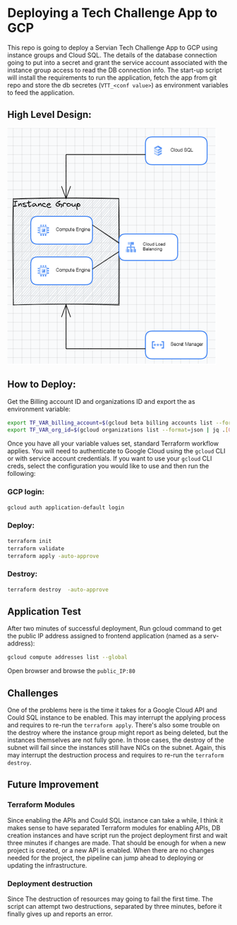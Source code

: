# Deploying a Tech Challenge App to GCP

This repo is going to deploy a Servian Tech Challenge App to GCP using instance groups and Cloud SQL. The details of the database connection going to put into a secret and grant the service account associated with the instance group access to read the DB connection info. The start-up script will install the requirements to run the application, fetch the app from git repo and store the db secretes (`VTT_<conf value>`) as environment variables to feed the application.

## High Level Design:
![topology.png](topology.png)

## How to Deploy:
Get the Billing account ID and organizations ID and export the as environment variable:

```bash
export TF_VAR_billing_account=$(gcloud beta billing accounts list --format=json | jq .[0].name -r | cut -d'/' -f2)
export TF_VAR_org_id=$(gcloud organizations list --format=json | jq .[0].name -r | cut -d'/' -f2)
```

Once you have all your variable values set, standard Terraform workflow applies. You will need to authenticate to Google Cloud using the `gcloud` CLI or with service account credentials. If you want to use your `gcloud` CLI creds, select the configuration you would like to use and then run the following:

### GCP login:

```bash
gcloud auth application-default login
```

### Deploy:
```bash
terraform init
terraform validate
terraform apply -auto-approve
```

### Destroy:
```bash
terraform destroy  -auto-approve
```
## Application Test
After two minutes of successful deployment, Run gcloud command to get the public IP address assigned to frontend application (named as a serv-address):

```bash
gcloud compute addresses list --global
```

Open browser and browse the `public_IP:80`

## Challenges
One of the problems here is the time it takes for a Google Cloud API and Could SQL instance to be enabled. This may interrupt the applying process and requires to re-run the `terraform apply`. There's also some trouble on the destroy where the instance group might report as being deleted, but the instances themselves are not fully gone. In those cases, the destroy of the subnet will fail since the instances still have NICs on the subnet. Again, this may interrupt the destruction process and requires to re-run the `terraform destroy`.

## Future Improvement

### Terraform Modules

Since enabling the APIs and Could SQL instance can take a while, I think it makes sense to have separated Terraform modules for enabling APIs, DB creation instances and have script run the project deployment first and wait three minutes if changes are made. That should be enough for when a new project is created, or a new API is enabled. When there are no changes needed for the project, the pipeline can jump ahead to deploying or updating the infrastructure.

### Deployment destruction

Since The destruction of resources may going to fail the first time. The script can attempt two destructions, separated by three minutes, before it finally gives up and reports an error.